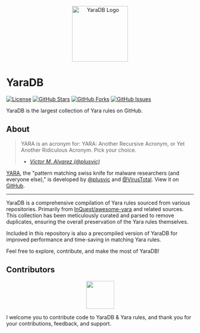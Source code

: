 <!-- Replace 'Your-Logo-URL' with the URL of your project's logo -->
<p align="center">
  <img src="https://i.imgur.com/5oLN90s.png" alt="YaraDB Logo" width="150">
</p>

# YaraDB

[![License](https://img.shields.io/badge/License-GPL%203.0%20with%20AGPL%203.0-blue.svg)](LICENSE)
[![GitHub Stars](https://img.shields.io/github/stars/Th3Tr1ckst3r/YaraDB)](https://github.com/Th3Tr1ckst3r/YaraDB/stargazers)
[![GitHub Forks](https://img.shields.io/github/forks/Th3Tr1ckst3r/YaraDB)](https://github.com/Th3Tr1ckst3r/YaraDB/network/members)
[![GitHub Issues](https://img.shields.io/github/issues/Th3Tr1ckst3r/YaraDB)](https://github.com/Th3Tr1ckst3r/YaraDB/issues)

 YaraDB is the largest collection of Yara rules on GitHub.

## About

> YARA is an acronym for: YARA: Another Recursive Acronym, or Yet Another Ridiculous Acronym. Pick your choice.
>
> - *[Victor M. Alvarez (@plusvic)](https://twitter.com/plusvic/status/778983467627479040)*


[YARA](https://virustotal.github.io/yara/), the "pattern matching swiss knife for malware researchers (and everyone else)," is developed by [@plusvic](https://github.com/plusvic/) and [@VirusTotal](https://github.com/VirusTotal). View it on [GitHub](https://github.com/virustotal/yara).

---

YaraDB is a comprehensive compilation of Yara rules sourced from various repositories. Primarily from [InQuest/awesome-yara](https://github.com/InQuest/awesome-yara) and related sources. This collection has been meticulously curated and parsed to remove duplicates, ensuring the overall preservation of the Yara rules themselves.


Included in this repository is also a precompiled version of YaraDB for improved performance and time-saving in matching Yara rules.


Feel free to explore, contribute, and make the most of YaraDB!

<a name="Contributors"></a>
## Contributors

<p align="center">
    <a href="https://github.com/Th3Tr1ckst3r"><img src="https://avatars.githubusercontent.com/u/21149460?v=4" width=75 height=75></a>
</p>


I welcome you to contribute code to YaraDB & Yara rules, and thank you for your contributions, feedback, and support.

